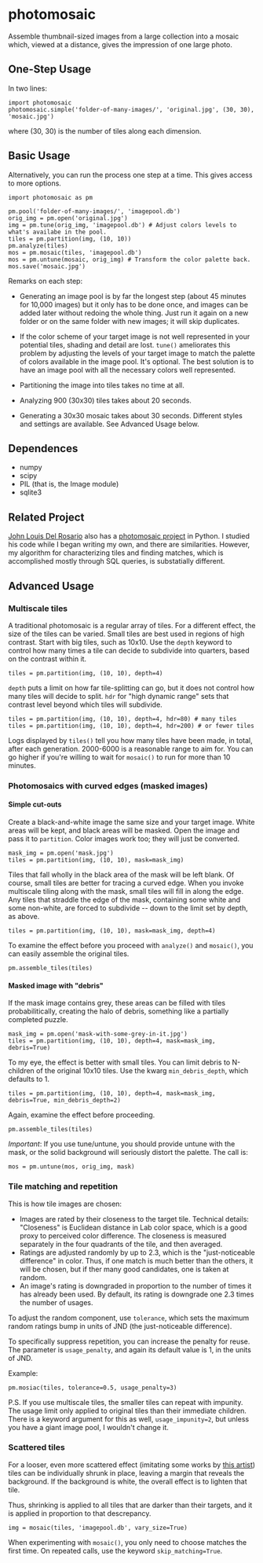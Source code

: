photomosaic
=========

Assemble thumbnail-sized images from a large collection into a mosaic which, viewed at a distance, gives the impression of one large photo.

One-Step Usage
--------------

In two lines:

    import photomosaic
    photomosaic.simple('folder-of-many-images/', 'original.jpg', (30, 30), 'mosaic.jpg')

where (30, 30) is the number of tiles along each dimension.

Basic Usage
-----------

Alternatively, you can run the process one step at a time. This gives access to more options. 

    import photomosaic as pm
    
    pm.pool('folder-of-many-images/', 'imagepool.db')
    orig_img = pm.open('original.jpg')
    img = pm.tune(orig_img, 'imagepool.db') # Adjust colors levels to what's availabe in the pool.
    tiles = pm.partition(img, (10, 10))
    pm.analyze(tiles)
    mos = pm.mosaic(tiles, 'imagepool.db')
    mos = pm.untune(mosaic, orig_img) # Transform the color palette back.
    mos.save('mosaic.jpg')

Remarks on each step:


* Generating an image pool is by far the longest step (about 45 minutes for 10,000 images) but it only has to be done once, and images can be added later without redoing the whole thing. Just run it again on a new folder or on the same folder with new images; it will skip duplicates.

* If the color scheme of your target image is not well represented in your potential tiles, shading and detail are lost. ``tune()`` ameliorates this problem by adjusting the levels of your target image to match the palette of colors available in the image pool. It's optional. The best solution is to have an image pool with all the necessary colors well represented. 

* Partitioning the image into tiles takes no time at all.

* Analyzing 900 (30x30) tiles takes about 20 seconds.

* Generating a 30x30 mosaic takes about 30 seconds. Different styles and settings are available. See Advanced Usage below.

Dependences
-----------

* numpy
* scipy
* PIL (that is, the Image module)
* sqlite3

Related Project
---------------
[John Louis Del Rosario](https://github.com/john2x) also has a [photomosaic project](https://github.com/john2x/photomosaic) in Python. I studied his code while I began writing my own, and there are similarities. However, my algorithm for characterizing tiles and finding matches, which is accomplished mostly through SQL queries, is substatially different.

Advanced Usage
--------------

### Multiscale tiles

A traditional photomosaic is a regular array of tiles. For a different effect, the size of the tiles can be varied. Small tiles are best used in regions of high contrast. Start with big tiles, such as 10x10. Use the ``depth`` keyword to control how many times a tile can decide to subdivide into quarters, based on the contrast within it.

    tiles = pm.partition(img, (10, 10), depth=4)

``depth`` puts a limit on how far tile-splitting can go, but it does not control how many tiles will decide to split. ``hdr`` for "high dynamic range" sets that contrast level beyond which tiles will subdivide.

    tiles = pm.partition(img, (10, 10), depth=4, hdr=80) # many tiles
    tiles = pm.partition(img, (10, 10), depth=4, hdr=200) # or fewer tiles

Logs displayed by ``tiles()`` tell you how many tiles have been made, in total, after each generation. 2000-6000 is a reasonable range to aim for. You can go higher if you're willing to wait for ``mosaic()`` to run for more than 10 minutes.

### Photomosaics with curved edges (masked images)

#### Simple cut-outs 

Create a black-and-white image the same size and your target image. White areas will be kept, and black areas will be masked. Open the image and pass it to ``partition``. Color images work too; they will just be converted.

    mask_img = pm.open('mask.jpg')
    tiles = pm.partition(img, (10, 10), mask=mask_img)

Tiles that fall wholly in the black area of the mask will be left blank. Of course, small tiles are better for tracing a curved edge. When you invoke multiscale tiling along with the mask, small tiles will fill in along the edge. Any tiles that straddle the edge of the mask, containing some white and some non-white, are forced to subdivide -- down to the limit set by depth, as above.

    tiles = pm.partition(img, (10, 10), mask=mask_img, depth=4)

To examine the effect before you proceed with ``analyze()`` and ``mosaic()``, you can easily assemble the original tiles.

    pm.assemble_tiles(tiles)

#### Masked image with "debris"

If the mask image contains grey, these areas can be filled with tiles probabilitically, creating the halo of debris, something like a partially completed puzzle.

    mask_img = pm.open('mask-with-some-grey-in-it.jpg')
    tiles = pm.partition(img, (10, 10), depth=4, mask=mask_img, debris=True)

To my eye, the effect is better with small tiles. You can limit debris to N-children of the original 10x10 tiles. Use the kwarg ``min_debris_depth``, which defaults to 1.

    tiles = pm.partition(img, (10, 10), depth=4, mask=mask_img, debris=True, min_debris_depth=2)

Again, examine the effect before proceeding. 

    pm.assemble_tiles(tiles)

*Important*: If you use tune/untune, you should provide untune with the mask, or the solid background will seriously distort the palette. The call is:

    mos = pm.untune(mos, orig_img, mask)

### Tile matching and repetition

This is how tile images are chosen:
* Images are rated by their closeness to the target tile. Technical details: "Closeness" is Euclidean distance in Lab color space, which is a good proxy to perceived color difference. The closeness is measured separately in the four quadrants of the tile, and then averaged.
* Ratings are adjusted randomly by up to 2.3, which is the "just-noticeable difference" in color. Thus, if one match is much better than the others, it will be chosen, but if ther many good candidates, one is taken at random.
* An image's rating is downgraded in proportion to the number of times it has already been used. By default, its rating is downgrade one 2.3 times the number of usages.

To adjust the random component, use ``tolerance``, which sets the maximum random ratings bump in units of JND (the just-noticeable difference).

To specifically suppress repetition, you can increase the penalty for reuse. The parameter is ``usage_penalty``, and again its default value is 1, in the units of JND.

Example:

    pm.mosiac(tiles, tolerance=0.5, usage_penalty=3)

P.S. If you use multiscale tiles, the smaller tiles can repeat with impunity. The usage limit only applied to original tiles than their immediate children. There is a keyword argument for this as well, ``usage_impunity=2``, but unless you have a giant image pool, I wouldn't change it. 

### Scattered tiles

For a looser, even more scattered effect (imitating some works by [this artist](http://www.flickr.com/photos/tsevis/collections/)) tiles can be individually shrunk in place, leaving a margin that reveals the background. If the background is white, the overall effect is to lighten that tile.

Thus, shrinking is applied to all tiles that are darker than their targets, and it is applied in proportion to that descrepancy.

    img = mosaic(tiles, 'imagepool.db', vary_size=True)

When experimenting with ``mosaic()``, you only need to choose matches the first time. On repeated calls, use the keyword ``skip_matching=True``.
